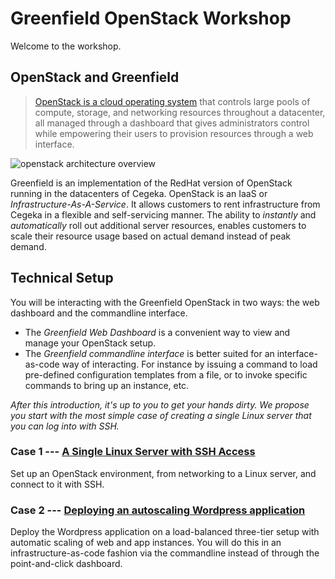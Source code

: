 
# Greenfield OpenStack Workshop

Welcome to the workshop.

## OpenStack and Greenfield

> [OpenStack is a cloud operating system](https://www.openstack.org/software/) that controls large pools of compute, storage, and networking resources throughout a datacenter, all managed through a dashboard that gives administrators control while empowering their users to provision resources through a web interface.

![openstack architecture overview](https://www.openstack.org/themes/openstack/images/software/openstack-software-diagram.png)

Greenfield is an implementation of the RedHat version of OpenStack running in the datacenters of Cegeka. OpenStack is an IaaS or _Infrastructure-As-A-Service_. It allows customers to rent infrastructure from Cegeka in a flexible and self-servicing manner. The ability to _instantly_ and _automatically_ roll out additional server resources, enables customers to scale their resource usage based on actual demand instead of peak demand.

## Technical Setup

You will be interacting with the Greenfield OpenStack in two ways: the web dashboard and the commandline interface.

- The _Greenfield Web Dashboard_ is a convenient way to view and manage your OpenStack setup.
- The _Greenfield commandline interface_ is better suited for an interface-as-code way of interacting. For instance by issuing a command to load pre-defined configuration templates from a file, or to invoke specific commands to bring up an instance, etc.

_After this introduction, it's up to you to get your hands dirty. We propose you start with the most simple case of creating a single Linux server that you can log into with SSH._

### Case 1 --- [A Single Linux Server with SSH Access](case1_one_ssh_instance.md)
Set up an OpenStack environment, from networking to a Linux server, and connect to it with SSH.

### Case 2 --- [Deploying an autoscaling Wordpress application](case2_three_tier_webapp.md)
Deploy the Wordpress application on a load-balanced three-tier setup with automatic scaling of web and app instances. You will do this in an infrastructure-as-code fashion via the commandline instead of through the point-and-click dashboard.